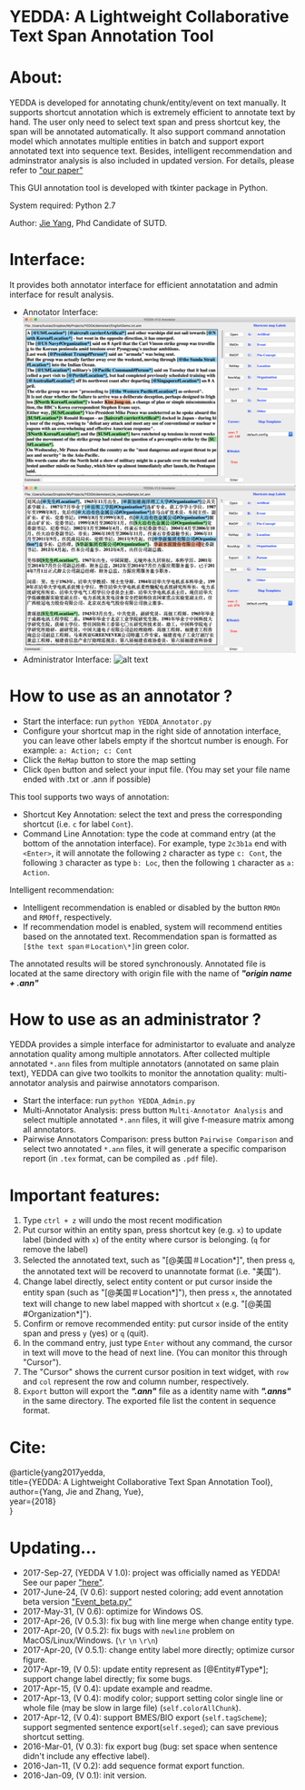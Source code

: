 YEDDA: A Lightweight Collaborative Text Span Annotation Tool
======

About:
====
YEDDA is developed for annotating chunk/entity/event on text manually. It supports shortcut annotation which is extremely efficient to annotate text by hand. The user only need to select text span and press shortcut key, the span will be annotated automatically. It also support command annotation model which annotates multiple entities in batch and support export annotated text into sequence text. Besides, intelligent recommendation and adminstrator analysis is also included in updated version. For details, please refer to ["our paper"]("lrec2018.pdf")

This GUI annotation tool is developed with tkinter package in Python. 

System required: Python 2.7

Author: [Jie Yang](https://jiesutd.github.io), Phd Candidate of SUTD.

Interface:
====
It provides both annotator interface for efficient annotatation and admin interface for result analysis.
* Annotator Interface:
 ![alt text](https://github.com/jiesutd/AnnTool/blob/master/EnglishInterface.png "English Interface demo")
 ![alt text](https://github.com/jiesutd/AnnTool/blob/master/ChineseInterface.png "Chinese Interface demo")
* Administrator Interface:
 ![alt text](https://github.com/jiesutd/AnnTool/blob/master/AdminInterface.png "Administrator Interface demo")

How to use as an annotator ?
====
* Start the interface: run `python YEDDA_Annotator.py`
* Configure your shortcut map in the right side of annotation interface, you can leave other labels empty if the shortcut number is enough. For example: `a: Action; c: Cont`
* Click the `ReMap` button to store the map setting
* Click `Open` button and select your input file. (You may set your file name ended with .txt or .ann if possible)

This tool supports two ways of annotation:
* Shortcut Key Annotation: select the text and press the corresponding shortcut (i.e. `c` for label `Cont`).
* Command Line Annotation: type the code at command entry (at the bottom of the annotation interface). For example, type `2c3b1a` end with `<Enter>`, it will annotate the following `2` character as type `c: Cont`, the following `3` character as type `b: Loc`, then the following `1` character as  `a: Action`.

Intelligent recommendation:
* Intelligent recommendation is enabled or disabled by the button `RMOn` and `RMOff`, respectively.
* If recommendation model is enabled, system will recommend entities based on the annotated text. Recommendation span is formatted as  `[$the text span＃Location\*]`in green color.

The annotated results will be stored synchronously. Annotated file is located at the same directory with origin file with the name of ***"origin name + .ann"***

How to use as an administrator ?
====
YEDDA provides a simple interface for administartor to evaluate and analyze annotation quality among multiple annotators. After collected multiple annotated `*.ann` files from multiple annotators (annotated on same plain text), YEDDA can give two toolkits to monitor the annotation quality: multi-annotator analysis and pairwise annotators comparison.
* Start the interface: run `python YEDDA_Admin.py`
* Multi-Annotator Analysis: press button `Multi-Annotator Analysis` and select multiple annotated `*.ann` files, it will give f-measure matrix among all annotators.
* Pairwise Annotators Comparison: press button `Pairwise Comparison` and select two annotated `*.ann` files, it will generate a specific comparison report (in `.tex` format, can be compiled as `.pdf` file).


Important features:
=====
1. Type `ctrl + z` will undo  the most recent modification
2. Put cursor within an entity span, press shortcut key (e.g. `x`) to update label (binded with `x`) of the entity where cursor is belonging. (`q` for remove the label)
3. Selected the annotated text, such as "[@美国＃Location\*]", then press `q`, the annotated text will be recoverd to unannotate format (i.e. "美国").
4. Change label directly, select entity content or put cursor inside the entity span (such as "[@美国＃Location\*]"), then press `x`, the annotated text will change to new label mapped with shortcut `x` (e.g. "[@美国#Organization\*]").
5. Confirm or remove recommended entity: put cursor inside of the entity span and press `y` (yes) or `q` (quit).
6. In the command entry, just type `Enter` without any command, the cursor in text will move to the head of next line. (You can monitor this through "Cursor").
7. The "Cursor" shows the current cursor position in text widget, with `row` and `col` represent the row and column number, respectively.
8. `Export` button will export the ***".ann"*** file as a identity name with ***".anns"*** in the same directory. The exported file list the content in sequence format.


Cite:
======
@article{yang2017yedda,  
     title={YEDDA: A Lightweight Collaborative Text Span Annotation Tool},  
     author={Yang, Jie and Zhang, Yue},  
     year={2018}  
    } 




Updating...
====
* 2017-Sep-27, (YEDDA V 1.0): project was officially named as YEDDA! See our paper ["here"](lrec2018.pdf).
* 2017-June-24, (V 0.6): support nested coloring; add event annotation beta version ["Event_beta.py"](Event_beta.py)
* 2017-May-31, (V 0.6): optimize for Windows OS.
* 2017-Apr-26, (V 0.5.3): fix bug with line merge when change entity type.
* 2017-Apr-20, (V 0.5.2): fix bugs with `newline` problem on MacOS/Linux/Windows. (`\r` `\n` `\r\n`)
* 2017-Apr-20, (V 0.5.1): change entity label more directly; optimize cursor figure.
* 2017-Apr-19, (V 0.5): update entity represent as [@Entity#Type*]; support change label directly; fix some bugs.
* 2017-Apr-15, (V 0.4): update example and readme.
* 2017-Apr-13, (V 0.4): modify color; support setting color single line or whole file (may be slow in large file) (`self.colorAllChunk`).
* 2017-Apr-12, (V 0.4): support BMES/BIO export (`self.tagScheme`); support segmented sentence export(`self.seged`); can save previous shortcut setting.
* 2016-Mar-01, (V 0.3): fix export bug (bug: set space when sentence didn't include any effective label).
* 2016-Jan-11, (V 0.2): add sequence format export function.
* 2016-Jan-09, (V 0.1): init version.

